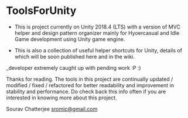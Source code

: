# ToolsForUnity
* This is project currently on Unity 2018.4 (LTS) with a version of MVC helper and design pattern organizer mainly for Hyoercasual and Idle Game development using Unity game engine.

* This is also a collection of useful helper shortcuts for Unity, details of which will be soon published here and in the wiki.

_developer extremely caught up with pending work :P :)

Thanks for reading. The tools in this project are continually updated / modified / fixed / refactored for better readability and improvement in stability and performance. Do check back this info often if you are interested in knowing more about this project.

Sourav Chatterjee
sromic@gmail.com
